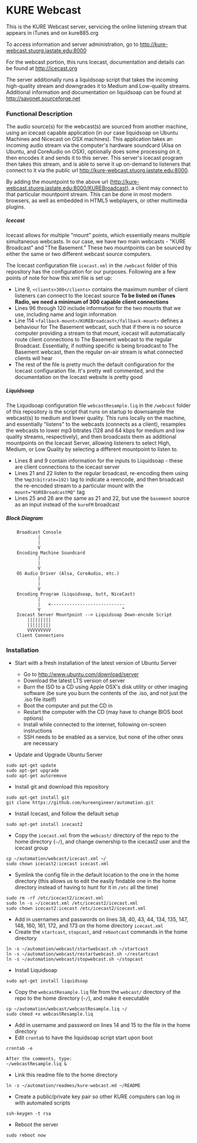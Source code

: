 # KURE Webcast
This is the KURE Webcast server, servicing the online listening stream that appears in iTunes and on kure885.org

To access information and server administration, go to http://kure-webcast.stuorg.iastate.edu:8000

For the webcast portion, this runs Icecast, documentation and details can be found at http://icecast.org

The server additionally runs a liquidsoap script that takes the incoming high-quality stream and downgrades it to Medium and Low-quality streams. Additional information and documentation on liquidsoap can be found at http://savonet.sourceforge.net

### Functional Description
The audio source(s) for the webcast(s) are sourced from another machine, using an icecast capable application (in our case liquidsoap on Ubuntu Machines and Nicecast on OSX machines). This application takes an incoming audio stream via the computer's hardware soundcard (Alsa on Ubuntu, and CoreAudio on OSX), optionally does some processing on it, then encodes it and sends it to this server. This server's icecast program then takes this stream, and is able to serve it up on-demand to listeners that connect to it via the public url http://kure-webcast.stuorg.iastate.edu:8000. 

By adding the mountpoint to the above url (http://kure-webcast.stuorg.iastate.edu:8000/KUREBroadcast), a client may connect to that particular mountpoint stream. This can be done in most modern browsers, as well as embedded in HTML5 webplayers, or other multimedia plugins.

##### Icecast
Icecast allows for multiple "mount" points, which essentially means multiple simultaneous webcasts. In our case, we have two main webcasts - "KURE Broadcast" and "The Basement." These two mountpoints can be sourced by either the same or two different webcast source computers.

The Icecast configuration file ```icecast.xml``` in the ```/webcast``` folder of this repository has the configuration for our purposes. Following are a few points of note for how this xml file is set up:

* Line 9, ```<clients>300</clients>``` contains the maximum number of client listeners can connect to the Icecast source **To be listed on iTunes Radio, we need a minimum of 300 capable client connections**
* Lines 96 through 120 include information for the two mounts that we use, including name and login information
* Line 114 ```<fallback-mount>/KUREBroadcast</fallback-mount>``` defines a behaviour for The Basement webcast, such that if there is no source computer providing a stream to that mount, icecast will automatiacally route client connections to The Basement webcast to the regular Broadcast. Essentially, if nothing specific is being broadcast to The Basement webcast, then the regular on-air stream is what connected clients will hear
* The rest of the file is pretty much the default configuration for the Icecast configuration file. It's pretty well commented, and the documentation on the Icecast website is pretty good

##### Liquidsoap
The Liquidsoap configuration file ```webcastResample.liq``` in the ```/webcast``` folder of this repository is the script that runs on startup to downsample the webcast(s) to medium and lower quality. This runs locally on the machine, and essentially "listens" to the webcasts (connects as a client), resamples the webcasts to lower mp3 bitrates (128 and 64 kbps for medium and low quality streams, respectively), and then broadcasts them as additional mountpoints on the Icecast Server, allowing listeners to select High, Medium, or Low Quality by selecting a different mountpoint to listen to.

* Lines 8 and 9 contain information for the inputs to Liquidsoap - these are client connections to the icecast server
* Lines 21 and 22 listen to the regular broadcast, re-encoding them using the ```%mp3(bitrate=192)``` tag to indicate a reencode, and then broadcast the re-encoded stream to a particular mount with the ```mount="KUREBroadcastMQ"``` tag
* Lines 25 and 26 are the same as 21 and 22, but use the ```basement``` source as an input instead of the ```kureFM``` broadcast

##### Block Diagram
```
    Broadcast Console
            |
            |
            V
    Encoding Machine Soundcard
            |
            |
            V
    OS Audio Driver (Alsa, CoreAudio, etc.)
            |
            |
            V
    Encoding Program (Liquidsoap, butt, NiceCast)
            |
            |   <----------------------------
            V                               ^
    Icecast Server Mountpoint --> Liquidsoap Down-encode Script
        |||||||||
        |||||||||
        VVVVVVVVV
    Client Connections
```
### Installation
* Start with a fresh installation of the latest version of Ubuntu Server
    * Go to http://www.ubuntu.com/download/server
    * Download the latest LTS version of server
    * Burn the ISO to a CD using Apple OSX's disk utility or other imaging software (be sure you burn the contents of the .iso, and not just the .iso file itself)
    * Boot the computer and put the CD in
    * Restart the computer with the CD (may have to change BIOS boot options)
    * Install while connected to the internet, following on-screen instructions
    * SSH needs to be enabled as a service, but none of the other ones are necessary

* Update and Upgrade Ubuntu Server
```
sudo apt-get update
sudo apt-get upgrade
sudo apt-get autoremove
```
* Install git and download this repository
```
sudo apt-get install git
git clone https://github.com/kureengineer/automation.git 
```
* Install Icecast, and follow the default setup
```
sudo apt-get install icecast2
```
* Copy the ```icecast.xml``` from the ```webcast/``` directory of the repo to the home directory (`~/`), and change ownership to the icecast2 user and the icecast group
```
cp ~/automation/webcast/icecast.xml ~/
sudo chown icecast2:icecast icecast.xml 
```
* Symlink the config file in the default location to the one in the home directory (this allows us to edit the easily findable one in the home directory instead of having to hunt for it in `/etc` all the time)
```
sudo rm -rf /etc/icecast2/icecast.xml
sudo ln -s ~/icecast.xml /etc/icecast2/icecast.xml
sudo chown icecast2:icecast /etc/icecast2/icecast.xml 
```
* Add in usernames and passwords on lines 38, 40, 43, 44, 134, 135, 147, 148, 160, 161, 172, and 173 on the home directory `icecast.xml`
* Create the `startcast`, `stopcast`, and `rebootcast` commands in the home directory
```
ln -s ~/automation/webcast/startwebcast.sh ~/startcast
ln -s ~/automation/webcast/restartwebcast.sh ~/restartcast
ln -s ~/automation/webcast/stopwebcast.sh ~/stopcast
```
* Install Liquidsoap
```
sudo apt-get install liquidsoap
```
* Copy the `webcastResample.liq` file from the `webcast/` directory of the repo to the home directory (`~/`), and make it executable
```
cp ~/automation/webcast/webcastResample.liq ~/
sudo chmod +x webcastResample.liq 
```
* Add in username and password on lines 14 and 15 to the file in the home directory
* Edit `crontab` to have the liquidsoap script start upon boot
```
crontab -e

After the comments, type:
~/webcastResample.liq &
```
* Link this readme file to the home directory
```
ln -s ~/automation/readmes/kure-webcast.md ~/README
```
* Create a public/private key pair so other KURE computers can log in with automated scripts
```
ssh-keygen -t rsa
```
* Reboot the server
```
sudo reboot now
```
